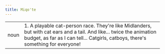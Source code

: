 ```yaml
---
title: Miqo'te
---
```

| | |
| --- | --- |
| noun | 1.  	A playable cat-person race. They're like Midlanders, but with cat ears and a tail. And like... twice the animation budget, as far as I can tell... Catgirls, catboys, there's something for everyone!	|
